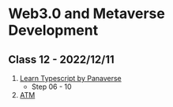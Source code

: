 # Web3.0 and Metaverse Development

## Class 12 - 2022/12/11

1. [Learn Typescript by Panaverse](https://github.com/panaverse/learn-typescript)
   - Step 06 - 10
2. [ATM](https://github.com/hassan-ak/wmd-ts-atm)
